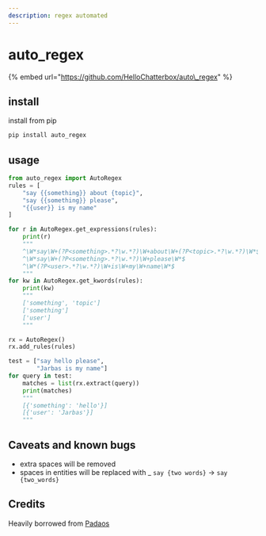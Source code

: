 ```yaml
---
description: regex automated
---
```


# auto\_regex

{% embed url="https://github.com/HelloChatterbox/auto\_regex" %}

## install

install from pip

```bash
pip install auto_regex
```

## usage

```python
from auto_regex import AutoRegex
rules = [
    "say {{something}} about {topic}",
    "say {{something}} please",
    "{{user}} is my name"
]

for r in AutoRegex.get_expressions(rules):
    print(r)
    """
    ^\W*say\W+(?P<something>.*?\w.*?)\W+about\W+(?P<topic>.*?\w.*?)\W*$
    ^\W*say\W+(?P<something>.*?\w.*?)\W+please\W*$
    ^\W*(?P<user>.*?\w.*?)\W+is\W+my\W+name\W*$
    """
for kw in AutoRegex.get_kwords(rules):
    print(kw)
    """
    ['something', 'topic']
    ['something']
    ['user']
    """

rx = AutoRegex()
rx.add_rules(rules)

test = ["say hello please",
        "Jarbas is my name"]
for query in test:
    matches = list(rx.extract(query))
    print(matches)
    """
    [{'something': 'hello'}]
    [{'user': 'Jarbas'}]
    """
```

## Caveats and known bugs

* extra spaces will be removed
* spaces in entities will be replaced with \_ `say {two words}` -&gt; `say {two_words}`

## Credits

Heavily borrowed from [Padaos](https://github.com/MatthewScholefield/padaos)

